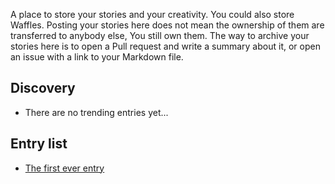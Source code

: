 A place to store your stories and your creativity. You could also store Waffles. Posting your stories here does not mean the ownership of them are transferred to anybody else, You still own them. The way to archive your stories here is to open a Pull request and write a summary about it, or open an issue with a link to your Markdown file.

## Discovery
 - There are no trending entries yet...

## Entry list
 - [The first ever entry](https://minecraftpublisher.github.io/WaffleHub/Waffles/waffle-1.html)

<script>
 // Cannot run JS
 console.log("Can run JS");
</script>
